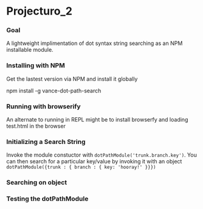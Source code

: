 Projecturo_2
============

### Goal

A lightweight implimentation of dot syntax string searching as an NPM installable module.



### Installing with NPM

Get the lastest version via NPM and install it globally

npm install -g vance-dot-path-search



### Running with browserify

An alternate to running in REPL might be to install browserfy and loading test.html in the browser


### Initializing a Search String

Invoke the module constuctor with `dotPathModule('trunk.branch.key')`. You can then search for a particular key/value by invoking it with an object `dotPathModule({trunk : { branch : { key: 'hooray!' }}})`





### Searching on object



### Testing the dotPathModule


